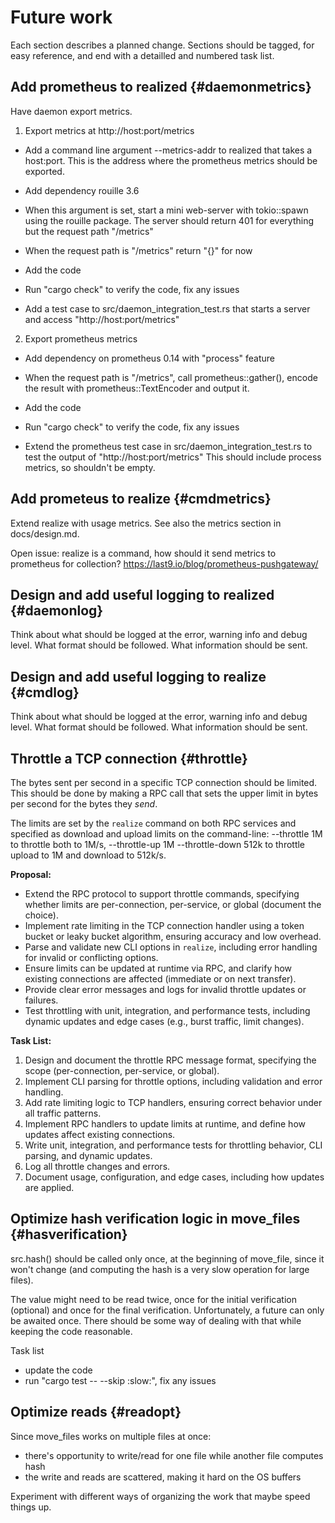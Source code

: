 # Future work

Each section describes a planned change. Sections should be tagged,
for easy reference, and end with a detailled and numbered task list.

## Add prometheus to realized {#daemonmetrics}

Have daemon export metrics.

1. Export metrics at http://host:port/metrics

- Add a command line argument --metrics-addr to realized that takes a
  host:port. This is the address where the prometheus metrics should
  be exported.

- Add dependency rouille 3.6

- When this argument is set, start a mini web-server with tokio::spawn
  using the rouille package. The server should return 401 for
  everything but the request path "/metrics"

- When the request path is "/metrics" return "{}" for now

- Add the code

- Run "cargo check" to verify the code, fix any issues

- Add a test case to src/daemon_integration_test.rs that starts
  a server and access "http://host:port/metrics"

2. Export prometheus metrics

- Add dependency on prometheus 0.14 with "process" feature

- When the request path is "/metrics", call prometheus::gather(),
  encode the result with prometheus::TextEncoder and output it.

- Add the code

- Run "cargo check" to verify the code, fix any issues

- Extend the prometheus test case in src/daemon_integration_test.rs
  to test the output of "http://host:port/metrics" This should
  include process metrics, so shouldn't be empty.

## Add prometeus to realize {#cmdmetrics}

Extend realize with usage metrics. See also the metrics section in
docs/design.md.

Open issue: realize is a command, how should it send metrics to
prometheus for collection? https://last9.io/blog/prometheus-pushgateway/

## Design and add useful logging to realized {#daemonlog}

Think about what should be logged at the error, warning info and debug
level. What format should be followed. What information should be
sent.

## Design and add useful logging to realize {#cmdlog}

Think about what should be logged at the error, warning info and debug
level. What format should be followed. What information should be
sent.

## Throttle a TCP connection {#throttle}

The bytes sent per second in a specific TCP connection should be
limited. This should be done by making a RPC call that sets the upper
limit in bytes per second for the bytes they *send*.

The limits are set by the `realize` command on both RPC services and
specified as download and upload limits on the command-line:
--throttle 1M to throttle both to 1M/s, --throttle-up 1M
--throttle-down 512k to throttle upload to 1M and download to
512k/s.

**Proposal:**
- Extend the RPC protocol to support throttle commands, specifying whether limits are per-connection, per-service, or global (document the choice).
- Implement rate limiting in the TCP connection handler using a token bucket or leaky bucket algorithm, ensuring accuracy and low overhead.
- Parse and validate new CLI options in `realize`, including error handling for invalid or conflicting options.
- Ensure limits can be updated at runtime via RPC, and clarify how existing connections are affected (immediate or on next transfer).
- Provide clear error messages and logs for invalid throttle updates or failures.
- Test throttling with unit, integration, and performance tests, including dynamic updates and edge cases (e.g., burst traffic, limit changes).

**Task List:**
1. Design and document the throttle RPC message format, specifying the scope (per-connection, per-service, or global).
2. Implement CLI parsing for throttle options, including validation and error handling.
3. Add rate limiting logic to TCP handlers, ensuring correct behavior under all traffic patterns.
4. Implement RPC handlers to update limits at runtime, and define how updates affect existing connections.
5. Write unit, integration, and performance tests for throttling behavior, CLI parsing, and dynamic updates.
6. Log all throttle changes and errors.
7. Document usage, configuration, and edge cases, including how updates are applied.

## Optimize hash verification logic in move_files {#hasverification}

src.hash() should be called only once, at the beginning of move_file,
since it won't change (and computing the hash is a very slow operation
for large files).

The value might need to be read twice, once for the initial
verification (optional) and once for the final verification.
Unfortunately, a future can only be awaited once. There should be some
way of dealing with that while keeping the code reasonable.

Task list

- update the code
- run "cargo test -- --skip :slow:", fix any issues

## Optimize reads {#readopt}

Since move_files works on multiple files at once:
 - there's opportunity to write/read for one file while another file computes hash
 - the write and reads are scattered, making it hard on the OS buffers

Experiment with different ways of organizing the work that maybe speed
things up.
